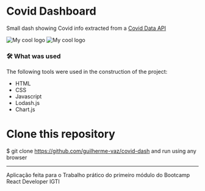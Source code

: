 # Covid Dashboard
<p>Small dash showing Covid info extracted from a <a href="api.covid19api.com">Covid Data API</a></p>
<img src="https://i.imgur.com/AJOk0tH.png" alt="My cool logo"/>
<img src="https://i.imgur.com/ELurieA.png" alt="My cool logo"/>

### 🛠 What was used

The following tools were used in the construction of the project:

- HTML
- CSS
- Javascript 
- Lodash.js
- Chart.js

# Clone this repository
$ git clone <https://github.com/guilherme-vaz/covid-dash> and run using any browser

----------
Aplicação feita para o Trabalho prático do primeiro módulo do Bootcamp React Developer IGTI

